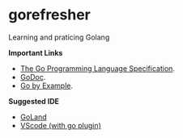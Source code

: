 # gorefresher
Learning and praticing Golang


**Important Links**
- [The Go Programming Language Specification](https://golang.org/ref/spec).
- [GoDoc](https://godoc.org/).
- [Go by Example](https://gobyexample.com/).

**Suggested IDE**
- [GoLand](https://www.jetbrains.com/go/) 
- [VScode (with go plugin)](https://code.visualstudio.com/)
